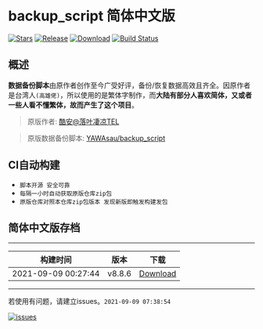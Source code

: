 # backup_script 简体中文版

[![Stars](https://img.shields.io/github/stars/Petit-Abba/backup_script_zh-CN?label=Stars)](https://github.com/Petit-Abba)
[![Release](https://img.shields.io/github/v/release/Petit-Abba/backup_script_zh-CN?label=Release)](https://github.com/Petit-Abba/backup_script_zh-CN/releases/latest)
[![Download](https://img.shields.io/github/downloads/Petit-Abba/backup_script_zh-CN/total)](https://github.com/Petit-Abba/backup_script_zh-CN/releases)
[![Build Status](https://travis-ci.com/subconverter.svg?branch=master)]()
## 概述
  **数据备份脚本**由原作者创作至今广受好评，备份/恢复数据高效且齐全。因原作者是台湾人`(高雄佬)`，所以使用的是繁体字制作，而**大陆有部分人喜欢简体，又或者一些人看不懂繁体，故而产生了这个项目**。

> 原版作者: [酷安@落叶凄凉TEL](http://www.coolapk.com/u/2277637)

> 原版数据备份脚本: [YAWAsau/backup_script](https://github.com/YAWAsau/backup_script)

## CI自动构建
- `脚本开源 安全可靠`
- `每隔一小时自动获取原版仓库zip包`
- `原版仓库对照本仓库zip包版本 发现新版即触发构建发包`

## 简体中文版存档

 ---- 
|构建时间|版本|下载|
| :----: | :----: | :----: |
| 2021-09-09 00:27:44 | v8.8.6 | [Download](https://github.com/Petit-Abba/backup_script_zh-CN/releases/download/8.8.6/v8.8.6.zip) |
 ---- 
若使用有问题，请建立issues。`2021-09-09 07:38:54`

[![issues](https://img.shields.io/github/issues/Petit-Abba/backup_script_zh-CN/had)](https://github.com/Petit-Abba/backup_script_zh-CN/issues)
